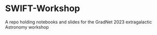 # SWIFT-Workshop
A repo holding notebooks and slides for the GradNet 2023 extragalactic Astronomy workshop
